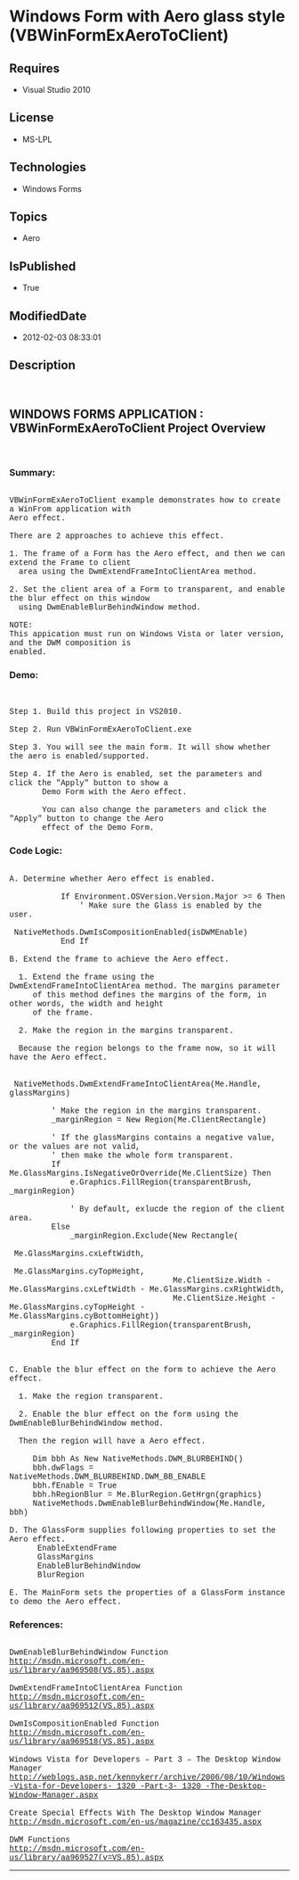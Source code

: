 # Windows Form with Aero glass style (VBWinFormExAeroToClient)
## Requires
* Visual Studio 2010
## License
* MS-LPL
## Technologies
* Windows Forms
## Topics
* Aero
## IsPublished
* True
## ModifiedDate
* 2012-02-03 08:33:01
## Description

<p style="font-family:Courier New">&nbsp;</p>
<h2>WINDOWS FORMS APPLICATION : VBWinFormExAeroToClient Project Overview</h2>
<p style="font-family:Courier New">&nbsp;</p>
<h3>Summary:</h3>
<p style="font-family:Courier New"><br>
VBWinFormExAeroToClient example demonstrates how to create a WinFrom application with<br>
Aero effect.<br>
<br>
There are 2 approaches to achieve this effect.<br>
<br>
1. The frame of a Form has the Aero effect, and then we can extend the Frame to client<br>
&nbsp; area using the DwmExtendFrameIntoClientArea method.<br>
<br>
2. Set the client area of a Form to transparent, and enable the blur effect on this window<br>
&nbsp; using DwmEnableBlurBehindWindow method.<br>
<br>
NOTE:<br>
This appication must run on Windows Vista or later version, and the DWM composition is
<br>
enabled.</p>
<h3>Demo:</h3>
<p style="font-family:Courier New"><br>
<br>
Step 1. Build this project in VS2010. <br>
<br>
Step 2. Run VBWinFormExAeroToClient.exe<br>
<br>
Step 3. You will see the main form. It will show whether the aero is enabled/supported.<br>
<br>
Step 4. If the Aero is enabled, set the parameters and click the &quot;Apply&quot; button to show a
<br>
&nbsp; &nbsp; &nbsp; &nbsp;Demo Form with the Aero effect. <br>
<br>
&nbsp; &nbsp; &nbsp; &nbsp;You can also change the parameters and click the &quot;Apply&quot; button to change the Aero<br>
&nbsp; &nbsp; &nbsp; &nbsp;effect of the Demo Form.</p>
<h3>Code Logic:</h3>
<p style="font-family:Courier New"><br>
A. Determine whether Aero effect is enabled.<br>
<br>
&nbsp; &nbsp; &nbsp; &nbsp; &nbsp; &nbsp;If Environment.OSVersion.Version.Major &gt;= 6 Then<br>
&nbsp; &nbsp; &nbsp; &nbsp; &nbsp; &nbsp; &nbsp; &nbsp;' Make sure the Glass is enabled by the user.<br>
&nbsp; &nbsp; &nbsp; &nbsp; &nbsp; &nbsp; &nbsp; &nbsp;NativeMethods.DwmIsCompositionEnabled(isDWMEnable)<br>
&nbsp; &nbsp; &nbsp; &nbsp; &nbsp; &nbsp;End If<br>
<br>
B. Extend the frame to achieve the Aero effect.<br>
&nbsp; <br>
&nbsp; 1. Extend the frame using the DwmExtendFrameIntoClientArea method. The margins parameter<br>
&nbsp; &nbsp; &nbsp;of this method defines the margins of the form, in other words, the width and height<br>
&nbsp; &nbsp; &nbsp;of the frame.<br>
&nbsp; &nbsp; &nbsp; <br>
&nbsp; 2. Make the region in the margins transparent. <br>
&nbsp; <br>
&nbsp; Because the region belongs to the frame now, so it will have the Aero effect.<br>
&nbsp; &nbsp; &nbsp;<br>
&nbsp; &nbsp; &nbsp; &nbsp; &nbsp;NativeMethods.DwmExtendFrameIntoClientArea(Me.Handle, glassMargins)<br>
&nbsp; &nbsp; &nbsp;<br>
&nbsp; &nbsp; &nbsp; &nbsp; &nbsp;' Make the region in the margins transparent. <br>
&nbsp; &nbsp; &nbsp; &nbsp; &nbsp;_marginRegion = New Region(Me.ClientRectangle)<br>
<br>
&nbsp; &nbsp; &nbsp; &nbsp; &nbsp;' If the glassMargins contains a negative value, or the values are not valid,<br>
&nbsp; &nbsp; &nbsp; &nbsp; &nbsp;' then make the whole form transparent.<br>
&nbsp; &nbsp; &nbsp; &nbsp; &nbsp;If Me.GlassMargins.IsNegativeOrOverride(Me.ClientSize) Then<br>
&nbsp; &nbsp; &nbsp; &nbsp; &nbsp; &nbsp; &nbsp;e.Graphics.FillRegion(transparentBrush, _marginRegion)<br>
<br>
&nbsp; &nbsp; &nbsp; &nbsp; &nbsp; &nbsp; &nbsp;' By default, exlucde the region of the client area.<br>
&nbsp; &nbsp; &nbsp; &nbsp; &nbsp;Else<br>
&nbsp; &nbsp; &nbsp; &nbsp; &nbsp; &nbsp; &nbsp;_marginRegion.Exclude(New Rectangle(<br>
&nbsp; &nbsp; &nbsp; &nbsp; &nbsp; &nbsp; &nbsp; &nbsp; &nbsp; &nbsp; &nbsp; &nbsp; &nbsp; &nbsp; &nbsp; &nbsp; &nbsp; &nbsp;Me.GlassMargins.cxLeftWidth,<br>
&nbsp; &nbsp; &nbsp; &nbsp; &nbsp; &nbsp; &nbsp; &nbsp; &nbsp; &nbsp; &nbsp; &nbsp; &nbsp; &nbsp; &nbsp; &nbsp; &nbsp; &nbsp;Me.GlassMargins.cyTopHeight,<br>
&nbsp; &nbsp; &nbsp; &nbsp; &nbsp; &nbsp; &nbsp; &nbsp; &nbsp; &nbsp; &nbsp; &nbsp; &nbsp; &nbsp; &nbsp; &nbsp; &nbsp; &nbsp;Me.ClientSize.Width - Me.GlassMargins.cxLeftWidth - Me.GlassMargins.cxRightWidth,<br>
&nbsp; &nbsp; &nbsp; &nbsp; &nbsp; &nbsp; &nbsp; &nbsp; &nbsp; &nbsp; &nbsp; &nbsp; &nbsp; &nbsp; &nbsp; &nbsp; &nbsp; &nbsp;Me.ClientSize.Height - Me.GlassMargins.cyTopHeight - Me.GlassMargins.cyBottomHeight))<br>
&nbsp; &nbsp; &nbsp; &nbsp; &nbsp; &nbsp; &nbsp;e.Graphics.FillRegion(transparentBrush, _marginRegion)<br>
&nbsp; &nbsp; &nbsp; &nbsp; &nbsp;End If<br>
<br>
<br>
C. Enable the blur effect on the form to achieve the Aero effect.<br>
<br>
&nbsp; 1. Make the region transparent.<br>
&nbsp; <br>
&nbsp; 2. Enable the blur effect on the form using the DwmEnableBlurBehindWindow method.<br>
<br>
&nbsp; Then the region will have a Aero effect.<br>
&nbsp; <br>
&nbsp; &nbsp; &nbsp;Dim bbh As New NativeMethods.DWM_BLURBEHIND()<br>
&nbsp; &nbsp; &nbsp;bbh.dwFlags = NativeMethods.DWM_BLURBEHIND.DWM_BB_ENABLE<br>
&nbsp; &nbsp; &nbsp;bbh.fEnable = True<br>
&nbsp; &nbsp; &nbsp;bbh.hRegionBlur = Me.BlurRegion.GetHrgn(graphics)<br>
&nbsp; &nbsp; &nbsp;NativeMethods.DwmEnableBlurBehindWindow(Me.Handle, bbh)<br>
<br>
D. The GlassForm supplies following properties to set the Aero effect.<br>
&nbsp; &nbsp; &nbsp; EnableExtendFrame<br>
&nbsp; &nbsp; &nbsp; GlassMargins<br>
&nbsp; &nbsp; &nbsp; EnableBlurBehindWindow <br>
&nbsp; &nbsp; &nbsp; BlurRegion<br>
<br>
E. The MainForm sets the properties of a GlassForm instance to demo the Aero effect.</p>
<h3>References:</h3>
<p style="font-family:Courier New"><br>
DwmEnableBlurBehindWindow Function<br>
<a href="http://msdn.microsoft.com/en-us/library/aa969508(VS.85).aspx" target="_blank">http://msdn.microsoft.com/en-us/library/aa969508(VS.85).aspx</a><br>
<br>
DwmExtendFrameIntoClientArea Function<br>
<a href="http://msdn.microsoft.com/en-us/library/aa969512(VS.85).aspx" target="_blank">http://msdn.microsoft.com/en-us/library/aa969512(VS.85).aspx</a><br>
<br>
DwmIsCompositionEnabled Function<br>
<a href="http://msdn.microsoft.com/en-us/library/aa969518(VS.85).aspx" target="_blank">http://msdn.microsoft.com/en-us/library/aa969518(VS.85).aspx</a><br>
<br>
Windows Vista for Developers &ndash; Part 3 &ndash; The Desktop Window Manager<br>
<a href="http://weblogs.asp.net/kennykerr/archive/2006/08/10/Windows-Vista-for-Developers-_1320_-Part-3-_1320_-The-Desktop-Window-Manager.aspx" target="_blank">http://weblogs.asp.net/kennykerr/archive/2006/08/10/Windows-Vista-for-Developers-_1320_-Part-3-_1320_-The-Desktop-Window-Manager.aspx</a><br>
<br>
Create Special Effects With The Desktop Window Manager<br>
<a href="http://msdn.microsoft.com/en-us/magazine/cc163435.aspx" target="_blank">http://msdn.microsoft.com/en-us/magazine/cc163435.aspx</a><br>
<br>
DWM Functions<br>
<a href="http://msdn.microsoft.com/en-us/library/aa969527(v=VS.85).aspx" target="_blank">http://msdn.microsoft.com/en-us/library/aa969527(v=VS.85).aspx</a></p>
<hr>
<div><a href="http://go.microsoft.com/?linkid=9759640" style="margin-top:3px"><img src="http://bit.ly/onecodelogo" alt="">
</a></div>
